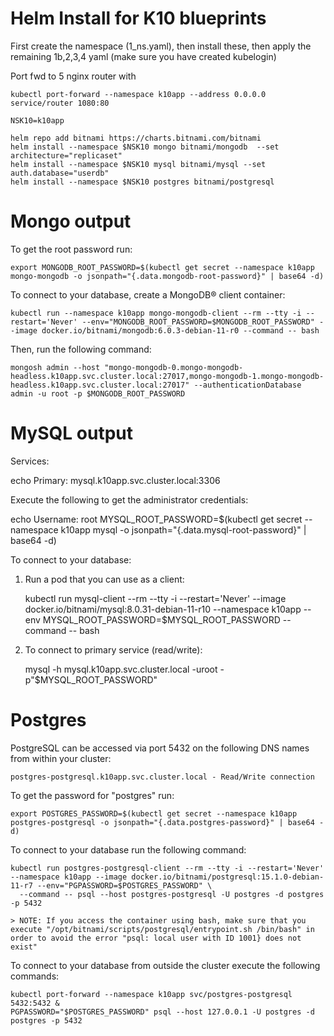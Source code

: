 # Helm Install for K10 blueprints
First create the namespace (1_ns.yaml), then install these, then apply the remaining 1b,2,3,4 yaml (make sure you have created kubelogin)

Port fwd to 5 nginx router with
```
kubectl port-forward --namespace k10app --address 0.0.0.0 service/router 1080:80
```

```
NSK10=k10app

helm repo add bitnami https://charts.bitnami.com/bitnami
helm install --namespace $NSK10 mongo bitnami/mongodb  --set architecture="replicaset"
helm install --namespace $NSK10 mysql bitnami/mysql --set auth.database="userdb"
helm install --namespace $NSK10 postgres bitnami/postgresql

```



# Mongo output
To get the root password run:

    export MONGODB_ROOT_PASSWORD=$(kubectl get secret --namespace k10app mongo-mongodb -o jsonpath="{.data.mongodb-root-password}" | base64 -d)

To connect to your database, create a MongoDB&reg; client container:

    kubectl run --namespace k10app mongo-mongodb-client --rm --tty -i --restart='Never' --env="MONGODB_ROOT_PASSWORD=$MONGODB_ROOT_PASSWORD" --image docker.io/bitnami/mongodb:6.0.3-debian-11-r0 --command -- bash

Then, run the following command:

    mongosh admin --host "mongo-mongodb-0.mongo-mongodb-headless.k10app.svc.cluster.local:27017,mongo-mongodb-1.mongo-mongodb-headless.k10app.svc.cluster.local:27017" --authenticationDatabase admin -u root -p $MONGODB_ROOT_PASSWORD

# MySQL output

Services:

  echo Primary: mysql.k10app.svc.cluster.local:3306

Execute the following to get the administrator credentials:

  echo Username: root
  MYSQL_ROOT_PASSWORD=$(kubectl get secret --namespace k10app mysql -o jsonpath="{.data.mysql-root-password}" | base64 -d)

To connect to your database:

  1. Run a pod that you can use as a client:

      kubectl run mysql-client --rm --tty -i --restart='Never' --image  docker.io/bitnami/mysql:8.0.31-debian-11-r10 --namespace k10app --env MYSQL_ROOT_PASSWORD=$MYSQL_ROOT_PASSWORD --command -- bash

  2. To connect to primary service (read/write):

      mysql -h mysql.k10app.svc.cluster.local -uroot -p"$MYSQL_ROOT_PASSWORD"


# Postgres
PostgreSQL can be accessed via port 5432 on the following DNS names from within your cluster:

    postgres-postgresql.k10app.svc.cluster.local - Read/Write connection

To get the password for "postgres" run:

    export POSTGRES_PASSWORD=$(kubectl get secret --namespace k10app postgres-postgresql -o jsonpath="{.data.postgres-password}" | base64 -d)

To connect to your database run the following command:

    kubectl run postgres-postgresql-client --rm --tty -i --restart='Never' --namespace k10app --image docker.io/bitnami/postgresql:15.1.0-debian-11-r7 --env="PGPASSWORD=$POSTGRES_PASSWORD" \
      --command -- psql --host postgres-postgresql -U postgres -d postgres -p 5432

    > NOTE: If you access the container using bash, make sure that you execute "/opt/bitnami/scripts/postgresql/entrypoint.sh /bin/bash" in order to avoid the error "psql: local user with ID 1001} does not exist"

To connect to your database from outside the cluster execute the following commands:

    kubectl port-forward --namespace k10app svc/postgres-postgresql 5432:5432 &
    PGPASSWORD="$POSTGRES_PASSWORD" psql --host 127.0.0.1 -U postgres -d postgres -p 5432